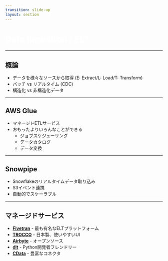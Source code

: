```yaml
---
transition: slide-up
layout: section
---
```


# Data Ingestion / ELT

<style>
h1 {
    color: #ffffff;
}
</style>

---

## 概論

- データを様々なソースから取得 (E: Extract/L: Load/T: Transform)
- バッチ vs リアルタイム (CDC)
- 構造化 vs 非構造化データ

<style>
h2 {
    margin-bottom: 1rem;
}
</style>

---

## AWS Glue

- マネージドETLサービス
- おもったよりいろんなことができる
    - ジョブスケジューリング
    - データカタログ
    - データ変換

<style>
h2 {
    margin-bottom: 1rem;
}
</style>

---

## Snowpipe

- Snowflakeのリアルタイムデータ取り込み
- S3イベント連携
- 自動的でスケーラブル

<style>
h2 {
    margin-bottom: 1rem;
}
</style>

---

## マネージドサービス

- **[Fivetran](https://www.fivetran.com/)** - 最も有名なELTプラットフォーム
- **[TROCCO](https://trocco.io/)** - 日本製、使いやすいUI
- **[Airbyte](https://airbyte.com/)** - オープンソース
- **[dlt](https://dlthub.com/)** - Python開発者フレンドリー
- **[CData](https://www.cdata.com/)** - 豊富なコネクタ

<style>
h2 {
    margin-bottom: 1rem;
}
</style>

